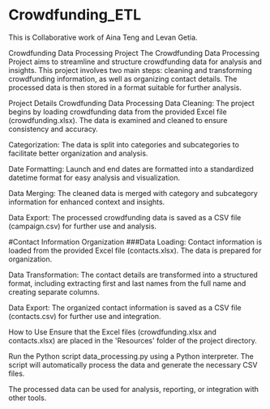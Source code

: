 # Crowdfunding_ETL

This is Collaborative work of Aina Teng and Levan Getia. 

Crowdfunding Data Processing Project
The Crowdfunding Data Processing Project aims to streamline and structure crowdfunding data for analysis and insights. This project involves two main steps: cleaning and transforming crowdfunding information, as well as organizing contact details. The processed data is then stored in a format suitable for further analysis.

Project Details
Crowdfunding Data Processing
Data Cleaning: The project begins by loading crowdfunding data from the provided Excel file (crowdfunding.xlsx). The data is examined and cleaned to ensure consistency and accuracy.

Categorization: The data is split into categories and subcategories to facilitate better organization and analysis.

Date Formatting: Launch and end dates are formatted into a standardized datetime format for easy analysis and visualization.

Data Merging: The cleaned data is merged with category and subcategory information for enhanced context and insights.

Data Export: The processed crowdfunding data is saved as a CSV file (campaign.csv) for further use and analysis.

#Contact Information Organization
###Data Loading: Contact information is loaded from the provided Excel file (contacts.xlsx). The data is prepared for organization.

Data Transformation: The contact details are transformed into a structured format, including extracting first and last names from the full name and creating separate columns.

Data Export: The organized contact information is saved as a CSV file (contacts.csv) for further use and integration.

How to Use
Ensure that the Excel files (crowdfunding.xlsx and contacts.xlsx) are placed in the 'Resources' folder of the project directory.

Run the Python script data_processing.py using a Python interpreter. The script will automatically process the data and generate the necessary CSV files.

The processed data can be used for analysis, reporting, or integration with other tools.


